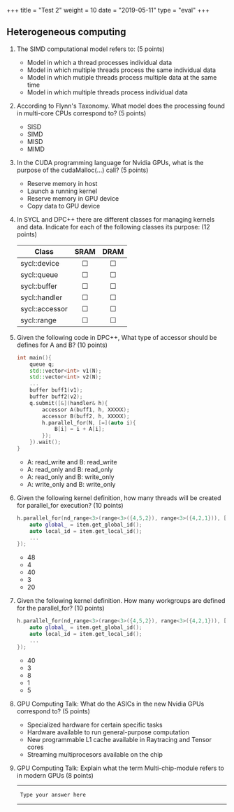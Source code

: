 +++
title = "Test 2"
weight = 10
date = "2019-05-11"
type = "eval"
+++

## Heterogeneous computing

1. The SIMD computational model refers to: (5 points)
    - Model in which a thread processes individual data
    - Model in which multiple threads process the same individual data
    - Model in which mutiple threads process multiple data at the same time
    - Model in which multiple threads process individual data

2. According to Flynn's Taxonomy. What model does the processing found in multi-core CPUs correspond to? (5 points)
    - SISD
    - SIMD
    - MISD
    - MIMD

3. In the CUDA programming language for Nvidia GPUs, what is the purpose of the cudaMalloc(...) call? (5 points)
    - Reserve memory in host
    - Launch a running kernel
    - Reserve memory in GPU device
    - Copy data to GPU device

4. In SYCL and DPC++ there are different classes for managing kernels and data. Indicate for each of the following classes its purpose: (12 points)

    | Class          | SRAM     | DRAM    |
    | -------------- | :---:    | :---:   |
    | sycl::device   | &#9744;  | &#9744; |
    | sycl::queue    | &#9744;  | &#9744; |
    | sycl::buffer   | &#9744;  | &#9744; |
    | sycl::handler  | &#9744;  | &#9744; |
    | sycl::accessor | &#9744;  | &#9744; |
    | sycl::range    | &#9744;  | &#9744; |

5. Given the following code in DPC++, What type of accessor should be defines for A and B? (10 points)

    ```cpp
    int main(){
        queue q;
        std::vector<int> v1(N);
        std::vector<int> v2(N);
        ...
        buffer buff1(v1);
        buffer buff2(v2);
        q.submit([&](handler& h){
            accessor A(buff1, h, XXXXX);
            accessor B(buff2, h, XXXXX);
            h.parallel_for(N, [=](auto i){
                B[i] = i + A[i];
            });
        }).wait();
    }
    ```

    - A: read_write and B: read_write
    - A: read_only and B: read_only
    - A: read_only and B: write_only
    - A: write_only and B: write_only

6. Given the following kernel definition, how many threads will be created for parallel_for execution? (10 points)

    ```cpp
    h.parallel_for(nd_range<3>(range<3>({4,5,2}), range<3>({4,2,1})), [=](nd_item<3> item){
        auto global_ = item.get_global_id();
        auto local_id = item.get_local_id();
        ...
    });
    ```
    - 48
    - 4
    - 40
    - 3
    - 20

7. Given the following kernel definition. How many workgroups are defined for the parallel_for? (10 points)

    ```cpp
    h.parallel_for(nd_range<3>(range<3>({4,5,2}), range<3>({4,2,1})), [=](nd_item<3> item){
        auto global_ = item.get_global_id();
        auto local_id = item.get_local_id();
        ...
    });
    ```
    - 40
    - 3
    - 8
    - 1
    - 5

8. GPU Computing Talk: What do the ASICs in the new Nvidia GPUs correspond to? (5 points)
    - Specialized hardware for certain specific tasks
    - Hardware available to run general-purpose computation
    - New programmable L1 cache available in Raytracing and Tensor cores
    - Streaming multiprocesors available on the chip

9. GPU Computing Talk: Explain what the term Multi-chip-module refers to in modern GPUs (8 points)

    ---

        Type your answer here
    
    ---